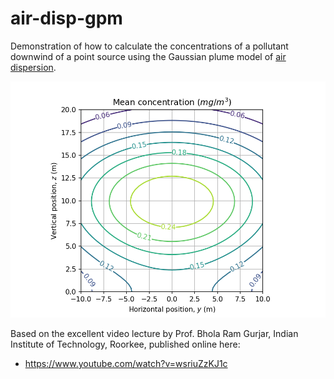 # air-disp-gpm
Demonstration of how to calculate the concentrations of a pollutant downwind of a point source using the Gaussian plume model of [air dispersion](https://en.wikipedia.org/wiki/Atmospheric_dispersion_modeling).

<img src="images/conc_contplot.png">

Based on the excellent video lecture by Prof. Bhola Ram Gurjar, Indian Institute of Technology, Roorkee, published online here:
 - https://www.youtube.com/watch?v=wsriuZzKJ1c
